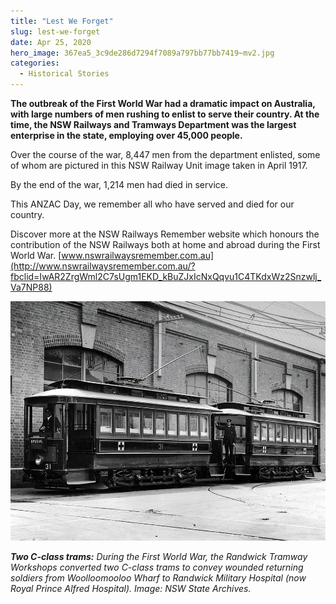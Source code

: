 ```yaml
---
title: "Lest We Forget"
slug: lest-we-forget
date: Apr 25, 2020
hero_image: 367ea5_3c9de286d7294f7089a797bb77bb7419~mv2.jpg
categories:
  - Historical Stories
---
```



**The outbreak of the First World War had a dramatic impact on Australia, with large numbers of men rushing to enlist to serve their country. At the time, the NSW Railways and Tramways Department was the largest enterprise in the state, employing over 45,000 people.**

Over the course of the war, 8,447 men from the department enlisted, some of whom are pictured in this NSW Railway Unit image taken in April 1917.

By the end of the war, 1,214 men had died in service.

This ANZAC Day, we remember all who have served and died for our country.

Discover more at the NSW Railways Remember website which honours the contribution of the NSW Railways both at home and abroad during the First World War. [www.nswrailwaysremember.com.au](http://www.nswrailwaysremember.com.au/?fbclid=IwAR2ZrgWml2C7sUgm1EKD_kBuZJxIcNxQqvu1C4TKdxWz2Snzwlj_Va7NP88)

![ree](367ea5_01cdfde416484affbc00594a1d5b51c6~mv2.jpg)

***Two C-class trams:*** *During the First World War, the Randwick Tramway Workshops converted two C-class trams to convey wounded returning soldiers from Woolloomooloo Wharf to Randwick Military Hospital (now Royal Prince Alfred Hospital). Image: NSW State Archives.*
